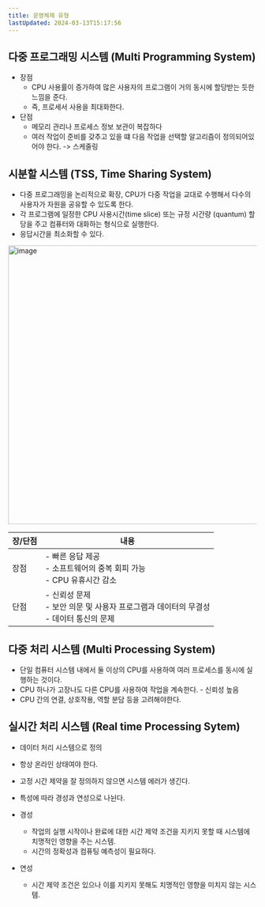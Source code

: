 ```yaml
---
title: 운영체제 유형
lastUpdated: 2024-03-13T15:17:56
---
```


## 다중 프로그래밍 시스템 (Multi Programming System)

- 장점
  - CPU 사용률이 증가하여 많은 사용자의 프로그램이 거의 동시에 할당받는 듯한 느낌을 준다.
  - 즉, 프로세서 사용을 최대화한다.
- 단점
  - 메모리 관리나 프로세스 정보 보관이 복잡하다
  - 여러 작업이 준비를 갖추고 있을 떄 다음 작업을 선택할 알고리즘이 정의되어있어야 한다. -> 스케줄링

## 시분할 시스템 (TSS, Time Sharing System)

- 다중 프로그래밍을 논리적으로 확장, CPU가 다중 작업을 교대로 수행해서 다수의 사용자가 자원을 공유할 수 있도록 한다.
- 각 프로그램에 일정한 CPU 사용시간(time slice) 또는 규정 시간량 (quantum) 할당을 주고 컴퓨터와 대화하는 형식으로 실행한다.
- 응답시간을 최소화할 수 있다.

<img width="564" alt="image" src="https://user-images.githubusercontent.com/81006587/234151723-bf5e2706-9762-43d8-8b03-a9e1df6e69a8.png">

|장/단점|내용|
|-|-|
|장점|- 빠른 응답 제공<br>- 소프트웨어의 중복 회피 가능<br>- CPU 유휴시간 감소|
|단점|- 신뢰성 문제<br>- 보안 의문 및 사용자 프로그램과 데이터의 무결성<br>- 데이터 통신의 문제|

## 다중 처리 시스템 (Multi Processing System)

- 단일 컴퓨터 시스템 내에서 둘 이상의 CPU를 사용하여 여러 프로세스를 동시에 실행하는 것이다.
- CPU 하나가 고장나도 다른 CPU를 사용하여 작업을 계속한다. - 신뢰성 높음
- CPU 간의 연결, 상호작용, 역할 분담 등을 고려해야한다.

## 실시간 처리 시스템 (Real time Processing Sytem)

- 데이터 처리 시스템으로 정의
- 항상 온라인 상태여야 한다.
- 고정 시간 제약을 잘 정의하지 않으면 시스템 에러가 생긴다.

- 특성에 따라 경성과 연성으로 나뉜다.
- 경성
  - 작업의 실행 시작이나 완료에 대한 시간 제약 조건을 지키지 못할 때 시스템에 치명적인 영향을 주는 시스템.  
  - 시간의 정확성과 컴퓨팅 예측성이 필요하다.
- 연성
  - 시간 제약 조건은 있으나 이를 지키지 못해도 치명적인 영향을 미치지 않는 시스템.